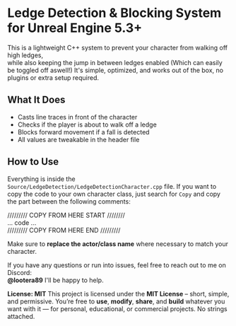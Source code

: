 # Ledge Detection & Blocking System for Unreal Engine 5.3+

This is a lightweight C++ system to prevent your character from walking off high ledges,  
while also keeping the jump in between ledges enabled (Which can easily be toggled off aswell!)
It's simple, optimized, and works out of the box, no plugins or extra setup required.

## What It Does
- Casts line traces in front of the character
- Checks if the player is about to walk off a ledge
- Blocks forward movement if a fall is detected
- All values are tweakable in the header file

## How to Use

Everything is inside the `Source/LedgeDetection/LedgeDetectionCharacter.cpp` file.
If you want to copy the code to your own character class, just search for `Copy` and copy the part between the following comments:

///////// COPY FROM HERE START ////////  
... code ...  
///////// COPY FROM HERE END /////////  

Make sure to **replace the actor/class name** where necessary to match your character.  

If you have any questions or run into issues, feel free to reach out to me on Discord:  
**@lootera89** I'll be happy to help.



**License: MIT**
This project is licensed under the **MIT License** – short, simple, and permissive.
You’re free to **use**, **modify**, **share**, and **build** whatever you want with it — for personal, educational, or commercial projects. No strings attached.

